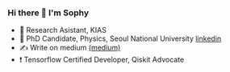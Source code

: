 ### Hi there 👋 I'm Sophy
- :pencil: Research Asistant, KIAS
- :pencil: PhD Candidate, Physics, Seoul National University [linkedin](http://linkedin.com/in/karysshin)
- :writing_hand: Write on medium [(medium)](https://medium.com/@sophy.shin)
- :exclamation: Tensorflow Certified Developer, Qiskit Advocate 
